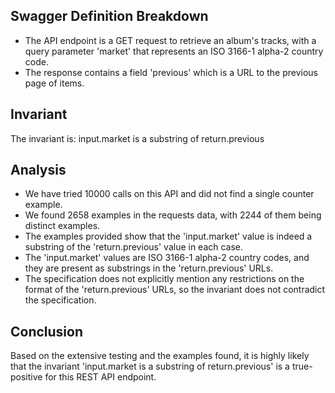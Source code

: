 ## Swagger Definition Breakdown
- The API endpoint is a GET request to retrieve an album's tracks, with a query parameter 'market' that represents an ISO 3166-1 alpha-2 country code.
- The response contains a field 'previous' which is a URL to the previous page of items.

## Invariant
The invariant is: input.market is a substring of return.previous

## Analysis
- We have tried 10000 calls on this API and did not find a single counter example.
- We found 2658 examples in the requests data, with 2244 of them being distinct examples.
- The examples provided show that the 'input.market' value is indeed a substring of the 'return.previous' value in each case.
- The 'input.market' values are ISO 3166-1 alpha-2 country codes, and they are present as substrings in the 'return.previous' URLs.
- The specification does not explicitly mention any restrictions on the format of the 'return.previous' URLs, so the invariant does not contradict the specification.

## Conclusion
Based on the extensive testing and the examples found, it is highly likely that the invariant 'input.market is a substring of return.previous' is a true-positive for this REST API endpoint.
